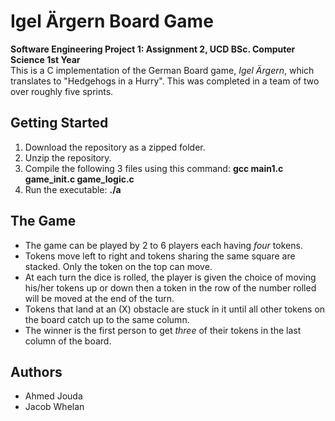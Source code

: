 # Igel Ärgern Board Game
**Software Engineering Project 1: Assignment 2, UCD BSc. Computer Science 1st Year**  
This is a C implementation of the German Board game, *Igel Ärgern*, which translates to "Hedgehogs in a Hurry". This was completed in a team of two over roughly five sprints.

## Getting Started
1. Download the repository as a zipped folder.
2. Unzip the repository.
3. Compile the following 3 files using this command: **gcc main1.c game_init.c game_logic.c**  
4. Run the executable: **./a**

## The Game
- The game can be played by 2 to 6 players each having *four* tokens.
- Tokens move left to right and tokens sharing the same square are stacked. Only the token on the top can move.
- At each turn the dice is rolled, the player is given the choice of moving his/her tokens up or down then a token in the row of the number rolled will be moved at the end of the turn.
- Tokens that land at an (X) obstacle are stuck in it until all other tokens on the board catch up to the same column.
- The winner is the first person to get *three* of their tokens in the last column of the board.

## Authors
- Ahmed Jouda
- Jacob Whelan

